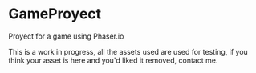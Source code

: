 # GameProyect
Proyect for a game using Phaser.io

This is a work in progress, all the assets used are used for testing, if you think your asset is here and you'd liked it removed,
  contact me.

